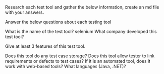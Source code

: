 Research each test tool and gather the below information, create an md file with your answers.

Answer the below questions about each testing tool

What is the name of the test tool?
selenium
What company developed this test tool?

Give at least 3 features of this test tool.

Does this tool do any test case storage?
Does this tool allow tester to link requirements or defects to test cases?
If it is an automated tool, does it work with web-based tools? What languages (Java, .NET)?
